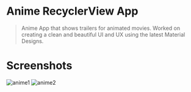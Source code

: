 # Anime RecyclerView App
> Anime App that shows trailers for animated movies. Worked on creating a clean and beautiful UI and UX using the latest Material Designs.
# Screenshots
![anime1](https://user-images.githubusercontent.com/29929622/57664896-ddb3ca80-75c7-11e9-95b9-c2bd90c5d4d5.png)
![anime2](https://user-images.githubusercontent.com/29929622/57664911-ea382300-75c7-11e9-9667-c0a135858363.png)
